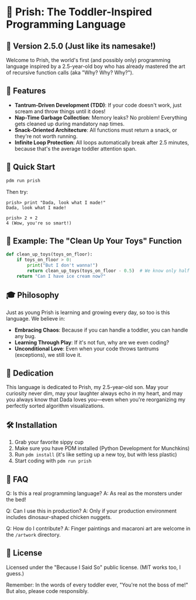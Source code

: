 # 🍼 Prish: The Toddler-Inspired Programming Language

## 👶 Version 2.5.0 (Just like its namesake!)

Welcome to Prish, the world's first (and possibly only) programming language inspired by a 2.5-year-old boy who has already mastered the art of recursive function calls (aka "Why? Why? Why?").

## 🌟 Features

- **Tantrum-Driven Development (TDD)**: If your code doesn't work, just scream and throw things until it does!
- **Nap-Time Garbage Collection**: Memory leaks? No problem! Everything gets cleaned up during mandatory nap times.
- **Snack-Oriented Architecture**: All functions must return a snack, or they're not worth running.
- **Infinite Loop Protection**: All loops automatically break after 2.5 minutes, because that's the average toddler attention span.

## 🚀 Quick Start

```bash
pdm run prish
```

Then try:

```
prish> print "Dada, look what I made!"
Dada, look what I made!

prish> 2 + 2
4 (Wow, you're so smart!)
```

## 🧩 Example: The "Clean Up Your Toys" Function

```python
def clean_up_toys(toys_on_floor):
    if toys_on_floor > 0:
        print("But I don't wanna!")
        return clean_up_toys(toys_on_floor - 0.5)  # We know only half will actually get cleaned up
    return "Can I have ice cream now?"
```

## 🎓 Philosophy

Just as young Prish is learning and growing every day, so too is this language. We believe in:

- **Embracing Chaos**: Because if you can handle a toddler, you can handle any bug.
- **Learning Through Play**: If it's not fun, why are we even coding?
- **Unconditional Love**: Even when your code throws tantrums (exceptions), we still love it.

## 💖 Dedication

This language is dedicated to Prish, my 2.5-year-old son. May your curiosity never dim, may your laughter always echo in my heart, and may you always know that Dada loves you—even when you're reorganizing my perfectly sorted algorithm visualizations.

## 🛠️ Installation

1. Grab your favorite sippy cup
2. Make sure you have PDM installed (Python Development for Munchkins)
3. Run `pdm install` (it's like setting up a new toy, but with less plastic)
4. Start coding with `pdm run prish`

## 🤔 FAQ

Q: Is this a real programming language?
A: As real as the monsters under the bed!

Q: Can I use this in production?
A: Only if your production environment includes dinosaur-shaped chicken nuggets.

Q: How do I contribute?
A: Finger paintings and macaroni art are welcome in the `/artwork` directory.

## 📜 License

Licensed under the "Because I Said So" public license. (MIT works too, I guess.)

Remember: In the words of every toddler ever, "You're not the boss of me!" But also, please code responsibly.
